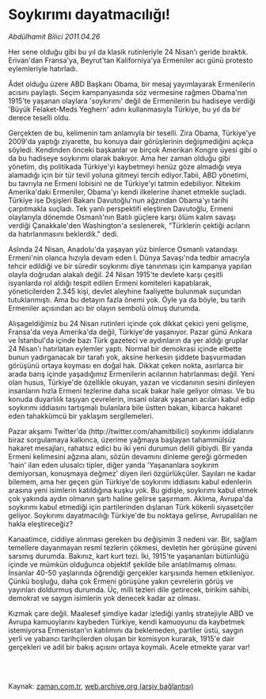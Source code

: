 # Soykırımı dayatmacılığı!

*Abdülhamit Bilici 2011.04.26*

<td class="columnist-detail">
<p>Her sene olduğu gibi bu yıl da klasik rutinleriyle 24 Nisan'ı geride bıraktık. Erivan'dan Fransa'ya, Beyrut'tan Kaliforniya'ya Ermeniler acı günü protesto eylemleriyle hatırladı.</p>
<p>
<div id="haberMetinDiv">
<p>Âdet olduğu üzere ABD Başkanı Obama, bir mesaj yayımlayarak Ermenilerin acısını paylaştı. Seçim kampanyasında söz vermesine rağmen Obama'nın 1915'te yaşanan olaylara 'soykırımı' değil de Ermenilerin bu hadiseye verdiği 'Büyük Felaket-Meds Yeghern' adını kullanmasıyla Türkiye, bu yıl da bir derece teselli oldu.
<p>Gerçekten de bu, kelimenin tam anlamıyla bir teselli. Zira Obama, Türkiye'ye 2009'da yaptığı ziyarette, bu konuya dair görüşlerinin değişmediğini açıkça söyledi. Kendinden önceki başkanlar ve birçok Amerikan Kongre üyesi gibi o da bu hadiseye soykırımı olarak bakıyor. Ama her zaman olduğu gibi yönetim, dış politikada Türkiye'yi kaybetmeyi henüz göze almadığı veya alamadığı için bir tür tevil yoluna gitmeyi tercih ediyor.Tabii, ABD yönetimi, bu tavrıyla ne Ermeni lobisini ne de Türkiye'yi tatmin edebiliyor. Nitekim Amerika'daki Ermeniler, Obama'yı kendi ilkelerine ihanet etmekle suçladı. Türkiye ise Dışişleri Bakanı Davutoğlu'nun ağzından Obama'yı tarihi çarpıtmakla suçladı. Tek yanlı perspektifi eleştiren Davutoğlu, Ermeni olaylarıyla dönemde Osmanlı'nın Batılı güçlere karşı ölüm kalım savaşı verdiği Çanakkale'den Washington'a seslenerek, "Türklerin çektiği acıların da hatırlanmasını beklerdik." dedi.
<p>Aslında 24 Nisan, Anadolu'da yaşayan yüz binlerce Osmanlı vatandaşı Ermeni'nin olanca hızıyla devam eden I. Dünya Savaşı'nda tedbir amacıyla tehcir edildiği ve bir süredir soykırımı diye tanınması için kampanya yapılan olayla doğrudan alakalı değil. 24 Nisan 1915'te devlete karşı çeşitli isyanlarda rol aldığı tespit edilen Ermeni komiteleri kapatılarak, yöneticilerden 2.345 kişi, devlet aleyhine faaliyette bulunmak suçundan tutuklanmıştı. Ama bu detayın fazla önemi yok. Öyle ya da böyle, bu tarih Ermeniler açısından acı bir olayın sembolü olmuş durumda.
<p>Alışageldiğimiz bu 24 Nisan rutinleri içinde çok dikkat çekici yeni gelişme, Fransa'da veya Amerika'da değil, Türkiye'de yaşanıyor. Pazar günü Ankara ve İstanbul'da içinde bazı Türk gazeteci ve aydınların da yer aldığı gruplar 24 Nisan'ı hatırlatan eylemler yaptı. Normal bir demokrasi içinde elbette bunun yadırganacak bir tarafı yok, aksine herkesin şiddete başvurmadan görüşünü ortaya koyması en doğal hak. Dikkat çeken nokta, asırlarca bir arada barış içinde yaşadığımız Ermenilerin acılarının hatırlanması değil. Yeni olan husus, Türkiye'de özellikle okuyan, yazan ve vicdanının sesini dinleyen insanların hızla Ermeni tezlerine daha sıcak bakar hale geliyor olması. Ve bu konuda duyarlılık taşıyan çevrelerin, insani olarak yaşanan acıları kabul edip soykırımı iddiasını tartışmalı bulanlara bile üstten bakan, kibarca hakaret eden tahakkümcü bir yaklaşım sergilemeleri.
<p>Pazar akşamı Twitter'da (http://twitter.com/ahamitbilici) soykırımı iddialarını biraz sorgulamaya kalkınca, üzerime yağmaya başlayan tahammülsüz hakaret mesajları, rahatsız edici bu iki yeni durumun delili gibiydi. Bir yanda Ermeni kelimesini ağzına alanı, sözün devamını dinleme gereği görmeden 'hain' ilan eden ulusalcı tipler, diğer yanda 'Yaşananlara soykırım demiyorsan, konuşmaya değmez' diyen ileri özgürlükçüler. Sayıları ne kadar bilemem, ama her geçen gün Türkiye'de soykırımı iddiasını kabul edenlerin arasına yeni isimlerin katıldığına kuşku yok. Bu gidişle, soykırımı kabul etmek çok yakında aydın olmanın şartı haline gelirse şaşırmam. Aklıma, Avrupa'da soykırımı kabul etmediği için partilerinden dışlanan Türk kökenli siyasetçiler geliyor. Soykırımı dayatmacılığı Türkiye'de bu noktaya gelirse, Avrupalıları ne hakla eleştireceğiz?
<p>Kanaatimce, ciddiye alınması gereken bu değişimin 3 nedeni var. Bir, sağlam temellere dayanmayan resmî tezlerin çökmesi, devletin her görüşüne güveni sarsmış durumda. Bakınız, kart kurt tezi. İki, 1915'te yaşananları bütünlüğü içinde ve mümkün olduğunca objektif şekilde bile anlatılmamış olması. İnsanlar 40-50 yaşlarında öğrendiği gerçekler karşısında hemen etkileniyor. Çünkü boşluğu, daha çok Ermeni görüşüne yakın çevrelerin görüş ve yayınları doldurmuş durumda. Üç, milli tezleri dile getirecek, birikim sahibi, demokrat ve saygın isimlerin yok denecek kadar az olması.
<p>Kızmak çare değil. Maalesef şimdiye kadar izlediği yanlış stratejiyle ABD ve Avrupa kamuoylarını kaybeden Türkiye, kendi kamuoyunu da kaybetmek istemiyorsa Ermenistan'ın katılımını da beklemeden, partiler üstü, saygın yerli ve yabancı tarihçilerden oluşan bir komisyon kurarak, 1915'e dair gerçekleri ve adil bir bakış açısını ortaya koymalı. Acele etmekte yarar var! </p></p></p></p></p></p></p></div>
</p>


<p><br>
		 </br></p></td>

Kaynak: [zaman.com.tr](http://zaman.com.tr/yazar.do?yazino=1126254), [web.archive.org (arşiv bağlantısı)](http://web.archive.org/web/20110906071642/http://zaman.com.tr:80/yazar.do?yazino=1126254)
